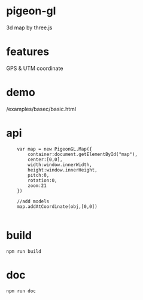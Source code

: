 # pigeon-gl 
3d map by three.js

# features
GPS & UTM coordinate 

# demo
/examples/basec/basic.html

# api
```
    var map = new PigeonGL.Map({
        container:document.getElementById("map"),
        center:[0,0],
        width:window.innerWidth,
        height:window.innerHeight,
        pitch:0,
        rotation:0,
        zoom:21
    })

    //add models
    map.addAtCoordinate(obj,[0,0])
    
```


# build
```
npm run build
```

# doc
```
npm run doc
```